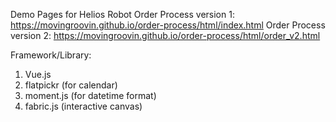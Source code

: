 Demo Pages for Helios Robot
Order Process version 1: https://movingroovin.github.io/order-process/html/index.html
Order Process version 2: https://movingroovin.github.io/order-process/html/order_v2.html

Framework/Library: 
1. Vue.js
2. flatpickr (for calendar)
3. moment.js (for datetime format)
4. fabric.js (interactive canvas)
